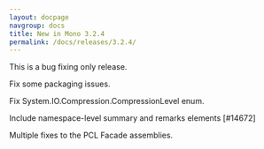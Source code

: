 ```yaml
---
layout: docpage
navgroup: docs
title: New in Mono 3.2.4
permalink: /docs/releases/3.2.4/
---
```


This is a bug fixing only release.

Fix some packaging issues.

Fix System.IO.Compression.CompressionLevel enum.

Include namespace-level summary and remarks elements [\#14672]

Multiple fixes to the PCL Facade assemblies.
